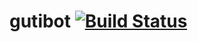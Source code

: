# gutibot [![Build Status](https://travis-ci.org/awseward/gutibot.svg?branch=master)](https://travis-ci.org/awseward/gutibot)
